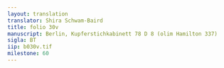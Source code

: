 ```yaml
---
layout: translation
translator: Shira Schwam-Baird
title: folio 30v
manuscript: Berlin, Kupferstichkabinett 78 D 8 (olim Hamilton 337)
sigla: BT
iip: b030v.tif
milestone: 60
---
```

